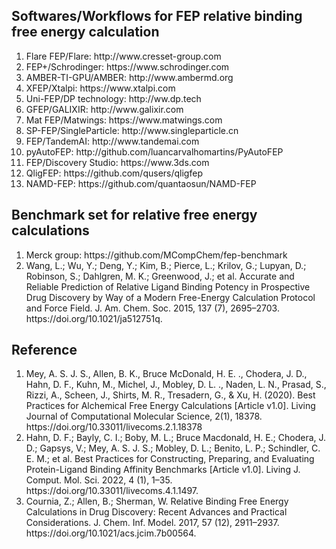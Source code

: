 <h2>Softwares/Workflows for FEP relative binding free energy calculation</h2>
<ol>
   <li>Flare FEP/Flare: http://www.cresset-group.com</li>
   <li>FEP+/Schrodinger: https://www.schrodinger.com</li>
   <li>AMBER-TI-GPU/AMBER: http://www.ambermd.org</li>
   <li>XFEP/Xtalpi: https://www.xtalpi.com</li>
   <li>Uni-FEP/DP technology: http://ww.dp.tech</li>
   <li>GFEP/GALIXIR: http://www.galixir.com</li>
   <li>Mat FEP/Matwings: https://www.matwings.com</li>
   <li>SP-FEP/SingleParticle: http://www.singleparticle.cn</li>
   <li>FEP/TandemAI: http://www.tandemai.com</li>
   <li>pyAutoFEP: http://github.com/luancarvalhomartins/PyAutoFEP</li>
   <li>FEP/Discovery Studio: https://www.3ds.com</li>
   <li>QligFEP: https://github.com/qusers/qligfep</li>
   <li>NAMD-FEP: https://github.com/quantaosun/NAMD-FEP</li>
</ol>

<h2>Benchmark set for relative free energy calculations</h2>
<ol>
   <li>Merck group: https://github.com/MCompChem/fep-benchmark</li>
   <li>Wang, L.; Wu, Y.; Deng, Y.; Kim, B.; Pierce, L.; Krilov, G.; Lupyan, D.; Robinson, S.; Dahlgren, M. K.; Greenwood, J.; et al. Accurate and Reliable Prediction of Relative Ligand Binding Potency in Prospective Drug Discovery by Way of a Modern Free-Energy Calculation Protocol and Force Field. J. Am. Chem. Soc. 2015, 137 (7), 2695–2703. https://doi.org/10.1021/ja512751q.</li>
</ol>

<h2>Reference</h2>
<ol>
   <li>Mey, A. S. J. S., Allen, B. K., Bruce McDonald, H. E. ., Chodera, J. D., Hahn, D. F., Kuhn, M., Michel, J., Mobley, D. L. ., Naden, L. N., Prasad, S., Rizzi, A., Scheen, J., Shirts, M. R., Tresadern, G., & Xu, H. (2020). Best Practices for Alchemical Free Energy Calculations [Article v1.0]. Living Journal of Computational Molecular Science, 2(1), 18378. https://doi.org/10.33011/livecoms.2.1.18378 </li>
   <li>Hahn, D. F.; Bayly, C. I.; Boby, M. L.; Bruce Macdonald, H. E.; Chodera, J. D.; Gapsys, V.; Mey, A. S. J. S.; Mobley, D. L.; Benito, L. P.; Schindler, C. E. M.; et al. Best Practices for Constructing, Preparing, and Evaluating Protein-Ligand Binding Affinity Benchmarks [Article v1.0]. Living J. Comput. Mol. Sci. 2022, 4 (1), 1–35. https://doi.org/10.33011/livecoms.4.1.1497.</li>
   <li>Cournia, Z.; Allen, B.; Sherman, W. Relative Binding Free Energy Calculations in Drug Discovery: Recent Advances and Practical Considerations. J. Chem. Inf. Model. 2017, 57 (12), 2911–2937. https://doi.org/10.1021/acs.jcim.7b00564.</li>
</ol>
